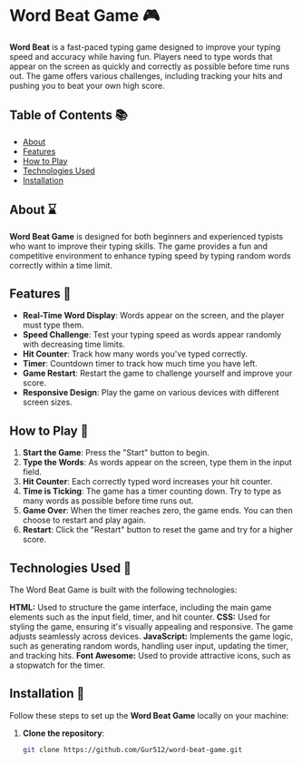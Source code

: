 # Word Beat Game :video_game:

**Word Beat** is a fast-paced typing game designed to improve your typing speed and accuracy while having fun. Players need to type words that appear on the screen as quickly and correctly as possible before time runs out. The game offers various challenges, including tracking your hits and pushing you to beat your own high score.

## Table of Contents :books:

- [About](#about)
- [Features](#features)
- [How to Play](#how-to-play)
- [Technologies Used](#technologies-used)
- [Installation](#installation)


## About :hourglass:

**Word Beat Game** is designed for both beginners and experienced typists who want to improve their typing skills. The game provides a fun and competitive environment to enhance typing speed by typing random words correctly within a time limit.

## Features :wrench:

- **Real-Time Word Display**: Words appear on the screen, and the player must type them.
- **Speed Challenge**: Test your typing speed as words appear randomly with decreasing time limits.
- **Hit Counter**: Track how many words you've typed correctly.
- **Timer**: Countdown timer to track how much time you have left.
- **Game Restart**: Restart the game to challenge yourself and improve your score.
- **Responsive Design**: Play the game on various devices with different screen sizes.

## How to Play :rocket:

1. **Start the Game**: Press the "Start" button to begin.
2. **Type the Words**: As words appear on the screen, type them in the input field.
3. **Hit Counter**: Each correctly typed word increases your hit counter.
4. **Time is Ticking**: The game has a timer counting down. Try to type as many words as possible before time runs out.
5. **Game Over**: When the timer reaches zero, the game ends. You can then choose to restart and play again.
6. **Restart**: Click the "Restart" button to reset the game and try for a higher score.

## Technologies Used :hammer:

The Word Beat Game is built with the following technologies:

**HTML:** Used to structure the game interface, including the main game elements such as the input field, timer, and hit counter.
**CSS:** Used for styling the game, ensuring it's visually appealing and responsive. The game adjusts seamlessly across devices.
**JavaScript:** Implements the game logic, such as generating random words, handling user input, updating the timer, and tracking hits.
**Font Awesome:** Used to provide attractive icons, such as a stopwatch for the timer.

## Installation :iphone:

Follow these steps to set up the **Word Beat Game** locally on your machine:

1. **Clone the repository**:
   ```bash
   git clone https://github.com/Gur512/word-beat-game.git
